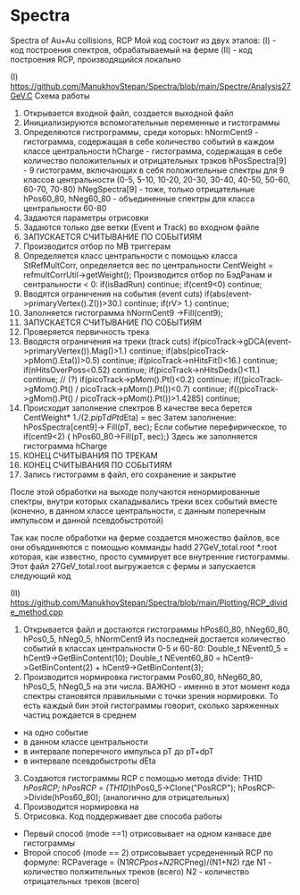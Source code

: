 # Spectra
Spectra of Au+Au collisions, RCP
Мой код состоит из двух этапов:
(I) - код построения спектров, обрабатываемый на ферме
(II) - код построения RCP, производящийся локально

(I) https://github.com/ManukhovStepan/Spectra/blob/main/Spectre/Analysis27GeV.C
Схема работы
1) Открывается входной файл, создается выходной файл
2) Инициализируются вспомогательные переменные и гистограммы
3) Определяются гистрограммы, среди которых:
hNormCent9 - гистограмма, содержащая в себе количество событий в каждом классе центральности
hCharge - гистограмма, содержащая в себе количество положительных и отрицательных трэков
hPosSpectra[9] - 9 гистограмм, включающих в себя положительные спектры для 9 классов центральности (0-5, 5-10, 10-20, 20-30, 30-40, 40-50, 50-60, 60-70, 70-80)
hNegSpectra[9] - тоже, только отрицательные
hPos60_80, hNeg60_80 - объединенные спектры для класса центральности 60-80
4) Задаются параметры отрисовки
5) Задаются только две ветки (Event и Track) во входном файле
6) ЗАПУСКАЕТСЯ СЧИТЫВАНИЕ ПО СОБЫТИЯМ
7) Производится отбор по MB триггерам
8) Определяется класс центральности с помощью класса StRefMultCorr, определяется вес по центральности
СentWeight = refmultCorrUtil->getWeight();
Производится отбор по БэдРанам и сентральности < 0:
if(isBadRun) 	continue;
if(cent9<0)            continue;
9) Вводятся ограничения на события (event cuts)
if(abs(event->primaryVertex().Z())>30.) continue;
if(rV> 1.)	   			                       continue;
10) Заполняется гистограмма hNormCent9  ->Fill(cent9);
11) ЗАПУСКАЕТСЯ СЧИТЫВАНИЕ ПО СОБЫТИЯМ
12) Проверяется первичность трека
13) Вводястя ограничения на треки (track cuts)
if(picoTrack->gDCA(event->primaryVertex()).Mag()>1.)		continue;
if(abs(picoTrack->pMom().Eta())>0.5)				continue;
if(picoTrack->nHitsFit()<16.) 					continue;
if(nHitsOverPoss<0.52) 						continue;
if(picoTrack->nHitsDedx()<11.)  				continue; // (?)
if(picoTrack->pMom().Pt()<0.2) 					continue;
if((picoTrack->gMom().Pt() / picoTrack->pMom().Pt())<0.7)	continue;
if((picoTrack->gMom().Pt() / picoTrack->pMom().Pt())>1.4285)	continue;
14) Происходит заполнение спектров
В качестве веса берется 
CentWeight* 1./(2.*pi*pT*dPt*dEta) = вес
Затем заполнение:
hPosSpectra[cent9]-> Fill(pT, вес);
Если событие перефирическое, то
if(cent9<2) { hPos60_80->Fill(pT, вес);}
Здесь же заполняется гистограмма hCharge
15) КОНЕЦ СЧИТЫВАНИЯ ПО ТРЕКАМ
16) КОНЕЦ СЧИТЫВАНИЯ ПО СОБЫТИЯМ
17) Запись гистограмм в файл, его сохранение и закрытие

После этой обработки на выходе получаются ненормированные спектры, внутри которых скаладывались треки всех событий вместе (конечно, в данном классе центральности, с данным поперечным импульсом и данной псевдобыстротой)

Так как после обработки на ферме создается множество файлов, все они объядиняются с помощью комманды
hadd 27GeV_total.root *.root 
которая, как известно, просто суммирует все внутренние гистограммы. Этот файл 27GeV_total.root выгружается с фермы и запускается следующий код

(II) https://github.com/ManukhovStepan/Spectra/blob/main/Plotting/RCP_divide_method.cpp
1) Открывается файл и достаются гистограммы hPos60_80, hNeg60_80, hPos0_5, hNeg0_5, hNormCent9
Из последней достается количество событий в классах центральности 0-5 и 60-80:
Double_t NEvent0_5 = hCent9->GetBinContent(10);
Double_t NEvent60_80 = hCent9->GetBinContent(2) + hCent9->GetBinContent(3);
2) Производится нормировка гистограмм Pos60_80, hNeg60_80, hPos0_5, hNeg0_5 на эти числа.
ВАЖНО - именно в этот момент кода спектры становятся правильными с точки зрения нормировки. То есть каждый бин этой гистограммы говорит, сколько заряженных частиц рождается в среднем
- на одно событие
- в данном классе центральности
- в интервале поперечного импульса pT до pT+dpT
- в интервале псевдобыстроты dEta
3) Создаются гистограммы RCP с помощью метода divide:
TH1D *hPosRCP;
hPosRCP = (TH1D*)hPos0_5->Clone("PosRCP");
hPosRCP->Divide(hPos60_80);
(аналогично для отрицательных)
4) Производится нормировка на <Ncoll>
5) Отрисовка. Код поддерживает две способа работы
- Первый способ (mode ==1) отрисовывает на одном канвасе  две гистограммы
- Второй способ (mode == 2) отрисовывает усредененный RCP по формуле:
RCPaverage = (N1*RCPpos+N2*RCPneg)/(N1+N2)
где  N1 - количество полжительных треков (всего)
N2 - количество отрицательных треков (всего)
